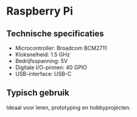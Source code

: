 # Raspberry Pi

## Technische specificaties

- Microcontroller: Broadcom BCM2711
- Kloksnelheid: 1.5 GHz
- Bedrijfsspanning: 5V
- Digitale I/O-pinnen: 40 GPIO
- USB-interface: USB-C

## Typisch gebruik

Ideaal voor leren, prototyping en hobbyprojecten.
